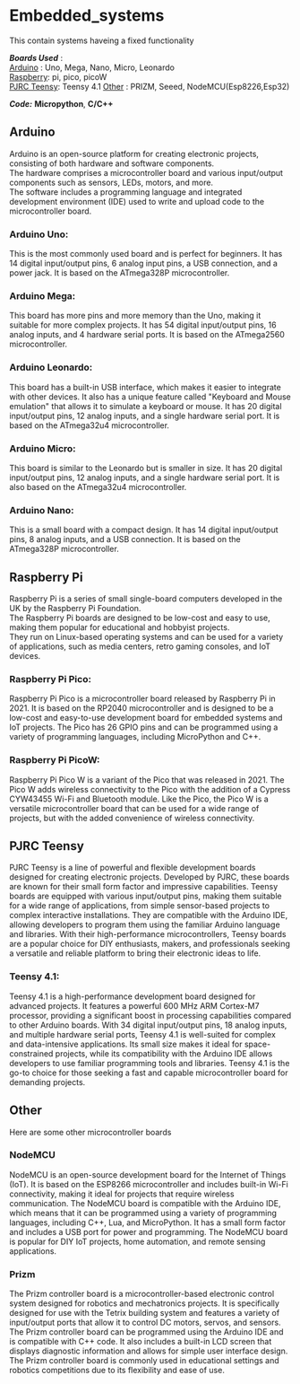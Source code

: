 # Embedded_systems
This contain systems haveing a fixed functionality</br>

***Boards Used*** :                       
[Arduino](https://github.com/The-Kriz/Embedded_systems/tree/main#Arduino)       : Uno, Mega, Nano, Micro, Leonardo</br>
[Raspberry](https://github.com/The-Kriz/Embedded_systems/tree/main#raspberry-pi): pi, pico, picoW </br>
[PJRC Teensy](https://github.com/The-Kriz/Embedded_systems/tree/main#pjrc-teensy): Teensy 4.1
[Other](https://github.com/The-Kriz/Embedded_systems/tree/main#other)           : PRIZM, Seeed, NodeMCU(Esp8226,Esp32)</br>

***Code:***
**Micropython**,
**C/C++**

## Arduino
Arduino is an open-source platform for creating electronic projects,
consisting of both hardware and software components.</br>
The hardware comprises a microcontroller board and various input/output components such as sensors, LEDs, motors, and more.</br>
The software includes a programming language and integrated development environment (IDE) used to write and upload code to the microcontroller board.</br>


### Arduino Uno:
This is the most commonly used board and is perfect for beginners. It has 14 digital input/output pins, 6 analog input pins, a USB connection, and a power jack. It is based on the ATmega328P microcontroller.

### Arduino Mega: 
This board has more pins and more memory than the Uno, making it suitable for more complex projects. It has 54 digital input/output pins, 16 analog inputs, and 4 hardware serial ports. It is based on the ATmega2560 microcontroller.

### Arduino Leonardo: 
This board has a built-in USB interface, which makes it easier to integrate with other devices. It also has a unique feature called "Keyboard and Mouse emulation" that allows it to simulate a keyboard or mouse. It has 20 digital input/output pins, 12 analog inputs, and a single hardware serial port. It is based on the ATmega32u4 microcontroller.

### Arduino Micro: 
This board is similar to the Leonardo but is smaller in size. It has 20 digital input/output pins, 12 analog inputs, and a single hardware serial port. It is also based on the ATmega32u4 microcontroller.

### Arduino Nano: 
This is a small board with a compact design. It has 14 digital input/output pins, 8 analog inputs, and a USB connection. It is based on the ATmega328P microcontroller.

## Raspberry Pi
Raspberry Pi is a series of small single-board computers developed in the UK by the Raspberry Pi Foundation. </br>
The Raspberry Pi boards are designed to be low-cost and easy to use, making them popular for educational and hobbyist projects. </br> 
They run on Linux-based operating systems and can be used for a variety of applications, such as media centers, retro gaming consoles, and IoT devices.

### Raspberry Pi Pico:
Raspberry Pi Pico is a microcontroller board released by Raspberry Pi in 2021. It is based on the RP2040 microcontroller and is designed to be a low-cost and easy-to-use development board for embedded systems and IoT projects. The Pico has 26 GPIO pins and can be programmed using a variety of programming languages, including MicroPython and C++.
### Raspberry Pi PicoW:
Raspberry Pi Pico W is a variant of the Pico that was released in 2021. The Pico W adds wireless connectivity to the Pico with the addition of a Cypress CYW43455 Wi-Fi and Bluetooth module. Like the Pico, the Pico W is a versatile microcontroller board that can be used for a wide range of projects, but with the added convenience of wireless connectivity.

## PJRC Teensy
PJRC Teensy is a line of powerful and flexible development boards designed for creating electronic projects. Developed by PJRC, these boards are known for their small form factor and impressive capabilities. Teensy boards are equipped with various input/output pins, making them suitable for a wide range of applications, from simple sensor-based projects to complex interactive installations. They are compatible with the Arduino IDE, allowing developers to program them using the familiar Arduino language and libraries. With their high-performance microcontrollers, Teensy boards are a popular choice for DIY enthusiasts, makers, and professionals seeking a versatile and reliable platform to bring their electronic ideas to life.

### Teensy 4.1:
Teensy 4.1 is a high-performance development board designed for advanced projects. It features a powerful 600 MHz ARM Cortex-M7 processor, providing a significant boost in processing capabilities compared to other Arduino boards. With 34 digital input/output pins, 18 analog inputs, and multiple hardware serial ports, Teensy 4.1 is well-suited for complex and data-intensive applications. Its small size makes it ideal for space-constrained projects, while its compatibility with the Arduino IDE allows developers to use familiar programming tools and libraries. Teensy 4.1 is the go-to choice for those seeking a fast and capable microcontroller board for demanding projects.

## Other
Here are some other microcontroller boards 

### NodeMCU
NodeMCU is an open-source development board for the Internet of Things (IoT). It is based on the ESP8266 microcontroller and includes built-in Wi-Fi connectivity, making it ideal for projects that require wireless communication. The NodeMCU board is compatible with the Arduino IDE, which means that it can be programmed using a variety of programming languages, including C++, Lua, and MicroPython. It has a small form factor and includes a USB port for power and programming. The NodeMCU board is popular for DIY IoT projects, home automation, and remote sensing applications.

### Prizm
The Prizm controller board is a microcontroller-based electronic control system designed for robotics and mechatronics projects. It is specifically designed for use with the Tetrix building system and features a variety of input/output ports that allow it to control DC motors, servos, and sensors. The Prizm controller board can be programmed using the Arduino IDE and is compatible with C++ code. It also includes a built-in LCD screen that displays diagnostic information and allows for simple user interface design. The Prizm controller board is commonly used in educational settings and robotics competitions due to its flexibility and ease of use.
